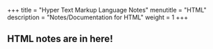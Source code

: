+++
title = "Hyper Text Markup Language Notes"
menutitle = "HTML"
description = "Notes/Documentation for HTML"
weight = 1
+++

## HTML notes are in here!
